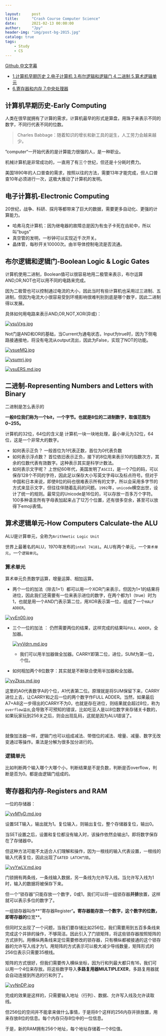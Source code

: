 ```yaml
---

layout:     post
title:      "Crash Course Computer Science"
date:       2021-02-13 00:00:00
author:     "Jpy"
header-img: "img/post-bg-2015.jpg"
catalog: true
tags:
    - Study
    - CS
---
```


[Github 中文字幕](https://github.com/1c7/crash-course-computer-science-chinese)

* [1.计算机早期历史 2.电子计算机 3.布尔逻辑和逻辑门 4.二进制 5.算术逻辑单元](#1)
* [6.寄存器和内存 7.中央处理器](#2)



<h2 id="1">计算机早期历史-Early Computing</h2>

人类在很早就拥有了计算的需求，计算机最早的形式是算盘，用珠子来表示不同的数字，不同行代表不同的位数。

> Charles Babbage：随着知识的增长和新工具的诞生，人工劳力会越来越少。

”computer“一开始代表的是计算能力很强的人，是一种职业。

机械计算机是非常成功的，一直用了有三个世纪，但还是十分耗时费力。

美国1890年的人口普查的需求，按照以往的方法，需要13年才能完成，但人口普查10年必须进行一次，这极大推动了计算机的发明。

<h2>电子计算机-Electronic Computing</h2>

20世纪，战争、科研、探月等都带来了巨大的数据，需要更多自动化、更强的计算能力。

* 哈弗马克计算机：因为继电器的故障总是因为有虫子卡死在齿轮中，所以叫“bugs”
* 真空管的发明，一秒钟可以实现近千次开关。
* 晶体管，每秒开关10000次。由半导体控制电流是否流通。

<h2>布尔逻辑和逻辑门-Boolean Logic & Logic Gates</h2>

计算机使用二进制，Boolean值可以很容易地用二极管来表示，布尔运算AND,OR,NOT也可以用不同的电路来完成。

因为二极管也可以控制通过电流的大小，因此当时有些计算机也采用过三进制、五进制，但因为电流大小很容易受到环境影响很难判别到底是哪个数字，因此二进制得以发展。

具体如何用电路来表示AND,OR,NOT,XOR(异或)：

[![ysuVxg.jpg](https://s3.ax1x.com/2021/02/13/ysuVxg.jpg)](https://imgchr.com/i/ysuVxg)

Not门是AND和OR的基础，当Current为通电状态，Input为true时，因为下侧电路接通接地，将没有电流从output流出，因此为False，实现了NOT的功能。

[![ysueMQ.jpg](https://s3.ax1x.com/2021/02/13/ysueMQ.jpg)](https://imgchr.com/i/ysueMQ)

[![ysumrj.jpg](https://s3.ax1x.com/2021/02/13/ysumrj.jpg)](https://imgchr.com/i/ysumrj)



[![ysuERS.md.jpg](https://s3.ax1x.com/2021/02/13/ysuERS.md.jpg)](https://imgchr.com/i/ysuERS)

## 二进制-Representing Numbers and Letters with Binary

二进制是怎么表示的

**一般8位我们称为一个bit，一个字节。也就是8位的二进制数字，取值范围为0~255。**

计算机的32位，64位的含义是 计算机一块一块地处理，最小单元为32位，64位，这是一个非常大的数字。

* 如何表示正负？ 一般首位为1代表正数，首位为0代表负数
* 如何表示浮点数？ 首位依旧表示正负，接下的8位用来表示10的指数次方，其余的位数代表有效数字。这种表示其实是科学计数法。
* 如何表示文字呢？ 上世纪60年代，美国发明了`ASCII`，是一个7位的码，可以保存128个不同的字符，因此足以保存大小写英文字母以及标点符号。但对于中国和日本来说，即使8位的码也很难表示所有的文字，所以会采用多字节的方式来显示文字，但往往伴随着乱码的问题。`1992`年，`unicode`横空出世，设计了统一的规则。最常见的Unicode是16位的，可以存放一百多万个字符。100多种语言所有字母表加起来占了12万个位置，还有很多空余，甚至可以放得下emoji表情。

## 算术逻辑单元-How Computers Calculate-the ALU

ALU是计算单元，全称为`Arithmetic Logic Unit`

世界上最著名的ALU，1970年发布的`intel 74181`。ALU有两个单元，一个`算术单元`，一个`逻辑单元`。

### 算术单元

算术单元负责数学运算，增量运算、相加运算。

* 两个一位的加法（除去1+1）都可以用一个XOR门来表示，但因为1+1的结果将进位，因此我们还需要有一位来表示进位的数字，在两个都为1（true）时为1，也就是用一个AND门表示第二位，用XOR表示第一位，组成了一个`HALF ADDER`。

[![yyEn00.jpg](https://s3.ax1x.com/2021/02/14/yyEn00.jpg)](https://imgchr.com/i/yyEn00)

* 三个一位的加法 ： 仍然需要两位的结果，这样完成的结果叫`FULL ADDER`，全加器。

  [![yyVdrn.md.jpg](https://s3.ax1x.com/2021/02/14/yyVdrn.md.jpg)](https://imgchr.com/i/yyVdrn)

  * 我们可以用半加器做全加器。CARRY即第二位，进位，SUM为第一位，个位。

* 如何相加两个8位数字：其实就是不断联合使用半加器和全加器。

[![yyZkss.md.jpg](https://s3.ax1x.com/2021/02/14/yyZkss.md.jpg)](https://imgchr.com/i/yyZkss)

这里的A0代表数字A的个位，A1代表第二位。原理就是将SUM保留下来，CARRY进位上去，让CARRY和之后一位的两个数字作FULL ADDER。当然，如果最后A7+A8这一步得出的CARRY不为0，也就是存在进位，则结果就会超过8位，称为`overflow溢出`,会导致不可预知的错误，比如吃豆人是以8位数字来存储关卡数的，如果玩家玩到256关之后，则会出现乱码，这就是因为ALU错误了。

<br>

就像加法器一样，逻辑门也可以组成减法、带借位的减法、增量、减量、数字无改变通过等操作。乘法是分解为很多加分进行的。

### 逻辑单元

比如判断两个输入哪个大哪个小，判断结果是不是负数，判断是否overflow，判断是否为0。都是由逻辑门组成的。



<h2 id="2">寄存器和内存-Registers and RAM
</h2>

一位的存储器：

[![yyM1yD.md.jpg](https://s3.ax1x.com/2021/02/14/yyM1yD.md.jpg)](https://imgchr.com/i/yyM1yD)

设置SET输入，输出就为1。复位输入，则输出复位，整个存储器复位，输出0。

当SET设置之后，设置和复位都没有输入时，该操作依然会输出1，即将数字保存在了存储器中。

但这种方法可能不太适合人们理解和操作，因为一根线的输入代表设置，一根线的输入代表复位，因此出现了`GATED LATCH门锁`。

[![yyYwLV.md.jpg](https://s3.ax1x.com/2021/02/14/yyYwLV.md.jpg)](https://imgchr.com/i/yyYwLV)

门锁拥有两条线，一条线输入数据，另一条线为允许写入线。当允许写入线为1时，输入的数据将被保存下来。

但一个“锁存器”只能存放一个数字，0或1，我们可以将一组锁存器**并排**放置，这样就可以表示多位的数字了。

一组锁存器叫作**“寄存器Register“**。寄存器能存放一个数字，这个数字的位数，即寄存器的**位宽**。

但同时又出现了一个问题，当我们要存储比如256位，我们需要用到五百多条线来完成这个并排的操作，不够简洁。因此引入了门锁矩阵，将这些锁存器按照矩阵的方式排列。用横纵两条线来定位需要修改的锁存器，只有横纵都被接通的这个锁存器的允许写入线才为1。用矩阵的方式表示可以极大减少导线数量，矩阵形式的256位表示只需要35根线。

矩阵的方式很好，但我们需要传入横纵坐标，因为行和列最大都只有16，我们可以用一个4位来存放。将这些数字导入**多路复用器MULTIPLEXER**，多路复用器就会自动连接到所选的行和列了。

[![yyNnDP.jpg](https://s3.ax1x.com/2021/02/14/yyNnDP.jpg)](https://imgchr.com/i/yyNnDP)

完成的效果是这样的，只需要输入地址（行列）、数据、允许写入线及允许读取线。

但256位的空间并不能拿来做什么事情，于是将8个这样的256内存并排放置，用来存放8位的信息。每个内存只存8位中的一位信息。

于是，新的RAM拥有256个地址，每个地址存储着一个8位值。

